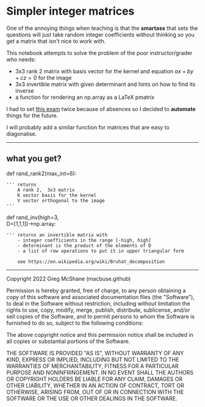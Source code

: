 # Simpler integer matrices

One of the annoying things when teaching is that 
the **smartass** that sets the questions will just
take random integer coefficients without thinking
so you get a matrix that isn't nice to work with.


This notebook attempts to solve the problem of the poor instructor/grader who needs:

- 3x3 rank 2 matrix with basis vector for the kernel and equation $ax + by + cz = 0$ for the image
- 3x3 invertible matrix with given determinant and hints on how to find its inverse
- a function for rendering an np.array as a LaTeX pmatrix

I had to set [this exam](./CC2_MAT305.pdf) twice because of absences
so I decided to **automate** things for the future.

I will probably add a similar function for matrices that
are easy to diagonalise.

---

## what you get?

def rand_rank2(max_int=6):<br>

    ''' returns 
        A rank 2,  3x3 matrix
        K vector basis for the kernel
        V vector orthogonal to the image
    '''

def rand_inv(high=3,<br>
             D=[1,1,1])->np.array:<br>
    
    ''' returns an invertible matrix with
        - integer coefficients in the range [-high, high] 
        - determinant is the product of the elements of D
        - a list of row operations to put it in upper triangular form
        
        see https://en.wikipedia.org/wiki/Bruhat_decomposition
        
    

---

Copyright 2022  Greg McShane (macbuse.github)

Permission is hereby granted, free of charge, to any person obtaining a copy of this software and associated documentation files (the "Software"), to deal in the Software without restriction, including without limitation the rights to use, copy, modify, merge, publish, distribute, sublicense, and/or sell copies of the Software, and to permit persons to whom the Software is furnished to do so, subject to the following conditions:

The above copyright notice and this permission notice shall be included in all copies or substantial portions of the Software.

THE SOFTWARE IS PROVIDED "AS IS", WITHOUT WARRANTY OF ANY KIND, EXPRESS OR IMPLIED, INCLUDING BUT NOT LIMITED TO THE WARRANTIES OF MERCHANTABILITY, FITNESS FOR A PARTICULAR PURPOSE AND NONINFRINGEMENT. IN NO EVENT SHALL THE AUTHORS OR COPYRIGHT HOLDERS BE LIABLE FOR ANY CLAIM, DAMAGES OR OTHER LIABILITY, WHETHER IN AN ACTION OF CONTRACT, TORT OR OTHERWISE, ARISING FROM, OUT OF OR IN CONNECTION WITH THE SOFTWARE OR THE USE OR OTHER DEALINGS IN THE SOFTWARE.
